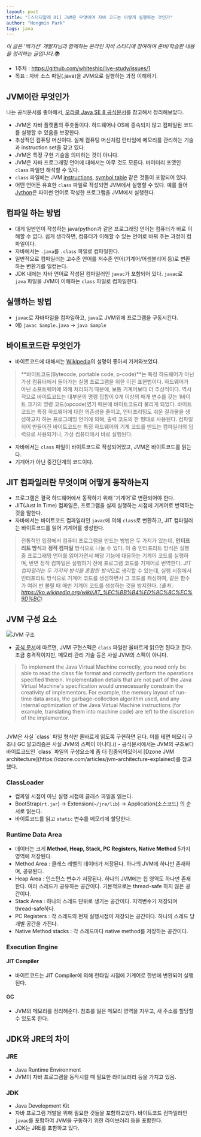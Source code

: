 ```yaml
---
layout: post
title: "[스터디할래 01] JVM은 무엇이며 자바 코드는 어떻게 실행하는 것인가"
author: "Hongmin Park"
tags: java
---
```

*이 글은 '백기선' 개발자님과 함께하는 온라인 자바 스터디에 참여하여 준비/학습한 내용을 정리하는 글입니다.📚*
- 1주차 : https://github.com/whiteship/live-study/issues/1
- 목표 : 자바 소스 파일(.java)을 JVM으로 실행하는 과정 이해하기.

## JVM이란 무엇인가
나는 공식문서를 좋아해서, [오라클 Java SE 8 공식문서](https://docs.oracle.com/javase/specs/jvms/se8/html/jvms-1.html)를 참고해서 정리해보았다. 
- JVM은 자바 플랫폼의 주춧돌이다. 하드웨어나 OS에 종속되지 않고 컴파일된 코드를 실행할 수 있음을 보장한다. 
- 추상적인 컴퓨팅 머신이다. 실제 컴퓨팅 머신처럼 런타임에 메모리를 관리하는 기술과 instruction set을 갖고 있다.
- JVM은 특정 구현 기술을 의미하는 것이 아니다.
- JVM은 자바 프로그래밍 언어에 대해서는 아무 것도 모른다. 바이터리 포맷인 `class` 파일만 해석할 수 있다. 
- `class` 파일에는 JVM [instructions](https://simple.wikipedia.org/wiki/Instruction_(computer_science)), [symbol table](https://ko.wikipedia.org/wiki/%EC%8B%AC%EB%B3%BC_%ED%85%8C%EC%9D%B4%EB%B8%94) 같은 것들이 포함되어 있다. 
- 어떤 언어든 유효한 `class` 파일로 작성되면 JVM에서 실행할 수 있다. 예를 들어 [Jython](https://www.jython.org/)은 파이썬 언어로 작성한 프로그램을 JVM에서 실행한다. 

## 컴파일 하는 방법
- 대게 일반인이 작성하는 java/python과 같은 프로그래밍 언어는 컴퓨터가 바로 이해할 수 없다. 쉽게 생각하면, 컴퓨터가 이해할 수 있는 언어로 바꿔 주는 과정이 컴파일이다.
- 자바에서는 `.java`를 `.class` 파일로 컴파일한다.
- 일반적으로 컴파일러는 고수준 언어를 저수준 언어(기계어/어셈블리어 등)로 변환하는 변환기를 일컫는다. 
- JDK 내에는 자바 언어로 작성된 컴파일러인 `javac`가 포함되어 있다. `javac`로 `java` 파일을 JVM이 이해하는 `class` 파일로 컴파일한다.

## 실행하는 방법
- `javac`로 자바파일을 컴파일하고, `java`로 JVM위에 프로그램을 구동시킨다.
- 예) `javac Sample.java` -> `java Sample`

## 바이트코드란 무엇인가
- 바이트코드에 대해서는 [Wikipedia](https://ko.wikipedia.org/wiki/%EB%B0%94%EC%9D%B4%ED%8A%B8%EC%BD%94%EB%93%9C)의 설명이 좋아서 가져와보았다.
> **바이트코드(Bytecode, portable code, p-code)**는 특정 하드웨어가 아닌 가상 컴퓨터에서 돌아가는 실행 프로그램을 위한 이진 표현법이다. 하드웨어가 아닌 소프트웨어에 의해 처리되기 때문에, 보통 기계어보다 더 추상적이다.
역사적으로 바이트코드는 대부분의 명령 집합이 0개 이상의 매개 변수를 갖는 1바이트 크기의 명령 코드(opcode)였기 때문에 바이트코드라 불리게 되었다. 바이트코드는 특정 하드웨어에 대한 의존성을 줄이고, 인터프리팅도 쉬운 결과물을 생성하고자 하는 프로그래밍 언어에 의해, 출력 코드의 한 형태로 사용된다. 컴파일되어 만들어진 바이트코드는 특정 하드웨어의 기계 코드를 만드는 컴파일러의 입력으로 사용되거나, 가상 컴퓨터에서 바로 실행된다.
- 자바에서는 `class` 파일이 바이트코드로 작성되어있고, JVM은 바이트코드를 읽는다. 
- 기계어가 아닌 중간단계의 코드이다. 

## JIT 컴파일러란 무엇이며 어떻게 동작하는지
- 프로그램은 결국 하드웨어에서 동작하기 위해 '기계어'로 변환되어야 한다.
- JIT(Just In Time) 컴파일은, 프로그램을 실제 실행하는 시점에 기계어로 번역하는 것을 말한다. 
- 자바에서는 바이트코드 컴파일러인 `javac`에 의해 `class`로 변환하고, JIT 컴파일러는 바이트코드를 읽어 기계어를 생성한다. 

> 전통적인 입장에서 컴퓨터 프로그램을 만드는 방법은 두 가지가 있는데, **인터프리트 방식**과 **정적 컴파일** 방식으로 나눌 수 있다. 이 중 인터프리트 방식은 실행 중 프로그래밍 언어를 읽어가면서 해당 기능에 대응하는 기계어 코드를 실행하며, 반면 정적 컴파일은 실행하기 전에 프로그램 코드를 기계어로 번역한다.
*JIT 컴파일러는 두 가지의 방식을 혼합한 방식*으로 생각할 수 있는데, 실행 시점에서 인터프리트 방식으로 기계어 코드를 생성하면서 그 코드를 캐싱하여, 같은 함수가 여러 번 불릴 때 매번 기계어 코드를 생성하는 것을 방지한다. *(출처 : https://ko.wikipedia.org/wiki/JIT_%EC%BB%B4%ED%8C%8C%EC%9D%BC)*

## JVM 구성 요소
![JVM 구조](https://upload.wikimedia.org/wikipedia/commons/d/dd/JvmSpec7.png)
- [공식 문서](https://docs.oracle.com/javase/specs/jvms/se8/html/jvms-2.html)에 따르면, JVM 구현스펙은 `class` 파일만 올바르게 읽으면 된다고 한다. 조금 충격적이지만, 메모리 관리 기술 등은 사실 JVM의 스펙이 아니다. 
> To implement the Java Virtual Machine correctly, you need only be able to read the class file format and correctly perform the operations specified therein. Implementation details that are not part of the Java Virtual Machine's specification would unnecessarily constrain the creativity of implementors. For example, the memory layout of run-time data areas, the garbage-collection algorithm used, and any internal optimization of the Java Virtual Machine instructions (for example, translating them into machine code) are left to the discretion of the implementor.
<br>
JVM은 사실 `class` 파일 형식만 올바르게 읽도록 구현하면 된다. 이를 테면 메모리 구조나 GC 알고리즘은 사실 JVM의 스펙이 아니다.()
- 공식문서에서는 JVM의 구조보다 바이트코드인 `class` 파일의 구성요소에 좀 더 집중되어있어서 [Dzone JVM architecture](https://dzone.com/articles/jvm-architecture-explained)를 참고했다. 

### ClassLoader
- 컴파일 시점이 아닌 실행 시점에 클래스 파일을 읽는다.
- BootStrap(`rt.jar`) -> Extension(`~/jre/lib`) -> Application(소스코드) 의 순서로 읽는다.
- 바이트코드를 읽고 `static` 변수를 메모리에 할당한다. 

### Runtime Data Area
- 데이터는 크게 **Method, Heap, Stack, PC Registers, Native Method** 5가지 영역에 저장된다. 
- Method Area : 클래스 레벨의 데이터가 저장된다. 하나의 JVM에 하나만 존재하며, 공유된다. 
- Heap Area : 인스턴스 변수가 저장된다. 하나의 JVM에는 힙 영역도 하나만 존재한다. 여러 스레드가 공유하는 공간이다. 기본적으로는 thread-safe 하지 않은 공간이다.
- Stack Area : 하나의 스레드 단위로 생기는 공간이다. 지역변수가 저장되며 thread-safe하다. 
- PC Registers : 각 스레드의 현재 실행시점이 저장되는 공간이다. 하나의 스레드 당 개별 공간을 가진다.
- Native Method stacks : 각 스레드마다 native method를 저장하는 공간이다.

### Execution Engine
#### JIT Compiler
- 바이트코드는 JIT Compiler에 의해 런타임 시점에 기계어로 한번에 변환되어 실행된다.

#### GC
- JVM의 메모리를 정리해준다. 참조를 잃은 메모리 영역을 지우고, 새 주소를 할당할 수 있도록 한다. 

## JDK와 JRE의 차이
### JRE
- Java Runtime Environment
- JVM이 자바 프로그램을 동작시킬 때 필요한 라이브러리 등을 가지고 있음.

### JDK
- Java Development Kit
- 자바 프로그램 개발을 위해 필요한 것들을 포함하고있다. 바이트코드 컴파일러인 `javac`를 포함하여 JVM을 구동하기 위한 라이브러리 등을 포함한다.
- JDK는 JRE를 포함하고 있다. 

